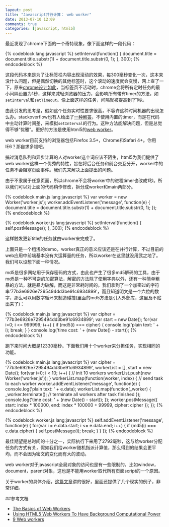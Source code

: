 ```yaml
---
layout: post
title: "Javascript并行计算： web worker"
date: 2013-07-10 12:09
comments: true
categories: [javascript, html5]
---
```


最近发现了chrome下面的一个奇特现象，像下面这样的一段代码：

{% codeblock lang:javascript %}
setInterval(function() {
  document.title = document.title.substr(1) + document.title.substr(0, 1);
}, 300);
{% endcodeblock %}

这段代码本来是为了让标签栏内容出现滚动的效果，每300毫秒变化一次，这本来没什么问题，但是偶然切换的其他标签时，这个滚动的速度就会变慢，网上查了一下，原来[chrome设计如此](https://codereview.chromium.org/6577021)，当标签页不活动时，chrome会将所有定时任务的最小间隔设置为1秒，这样来减轻浏览器的压力，会影响所有带有timer的方法，如`setInterval`和`setTimeout`。像上面这样的任务，间隔就被提高到了1秒。

由此引发的思考是，假如这个任务实时性要求很高，不容许这种时间机器的出现怎么办。stackoverflow也有人给出了[一种解答](http://stackoverflow.com/questions/5927284/how-can-i-make-setinterval-also-work-when-a-tab-is-inactive-in-chrome)，不使用内置的timer，而是在代码中主动计算时间差，来模拟`setInterval`的行为。这种方法能解决问题，但是总觉得不够“优雅”。更好的方法是使用html5的[web worker](http://www.whatwg.org/specs/web-apps/current-work/multipage/workers.html)。

web worker目前支持的浏览器包括Firefox 3.5+，Chrome和Safari 4+。你用IE6？那自求多福吧。

搞过消息队列和异步计算的人对worker这个词应该不陌生，html5为我们提供了web worker这样一个优秀的特性，旨在将后台任务和前台交互分开，worker中的任务不会阻塞页面事件。我们先来解决上面提出的问题。

由于不隶属于任意页面，所以chrome不会将worker中的进程timer也改成1秒。所以我们可以对上面的代码稍作修改，拆分成worker和main两部分。

{% codeblock main.js lang:javascript %}
var worker = new Worker('worker.js');
worker.addEventListener('message', function(e) {
    document.title = document.title.substr(1) + document.title.substr(0, 1);
});
{% endcodeblock %}

{% codeblock worker.js lang:javascript %}
setInterval(function() {
    self.postMessage();
}, 300);
{% endcodeblock %}

这样触发更新title的任务就由worker来完成了。

上面只是一个粗浅的demo，worker真正的意义应该还是在并行计算，不过目前的web应用中前端基本没有大运算量的任务，所以worker在这里就没用武之地了。我们可以设想下面一种情况。

md5是很多网站用于保存密码的方式，由此也产生了很多md5解码的工具，由于md5是一种不可逆的加密算法，解密的方法除了使用字典以外，还有一种简单粗暴的方法，就是暴力破解，而这是非常耗时间的。我们拿到了一个加密过的字符串'77b3e6926e7295494dd3be91c6934899'，而且知道明文是一个六位的数字，那么可以用数字循环来制造碰撞(里面的md5方法是引入外部库，这里及不贴出来了)：

{% codeblock main.js lang:javascript %}
var cipher = '77b3e6926e7295494dd3be91c6934899';
var start = new Date();
for(var i=0; i <= 999999; i++) {
  if (md5(i) === cipher) {
    console.log('plain text: ' + i);
    break;
  }
}
console.log('time cost: ' + (new Date() - start));
{% endcodeblock %}

跑下来时间大概是12330毫秒。下面我们用十个worker来分担任务，实现相同的功能。

{% codeblock main.js lang:javascript %}
var cipher = '77b3e6926e7295494dd3be91c6934899',
    workerList = [],
    start = new Date();
for(var i=0; i < 10; i++) {  // init 10 workers
  workerList.push(new Worker('worker.js'));
}
workerList.map(function(worker, index) {  // send task to each worker
  worker.addEventListener('message', function(e) {
    console.log('plain text: ' + e.data);
    workerList.map(function(_worker) {
      _worker.terminate();  // terminate all workers after task finished
    });
    console.log('time cost: ' + (new Date() - start));
  });
  worker.postMessage({
    start: index * 100000,
    end: index * 100000 + 99999,
    cipher: cipher
  });
});
{% endcodeblock %}

{% codeblock worker.js lang:javascript %}
self.addEventListener('message', function(e) {
  for(var i = e.data.start; i <= e.data.end; i++) {
    if (md5(i) === e.data.cipher) {
      self.postMessage(i);
      break;
    }
  }
});
{% endcodeblock %}

最佳期望是总时间的十分之一，实际执行下来用了2792毫秒，这与给worker分配任务的方式有关，假如我们给worker随机指派计算值，那么得到的结果会更平均，而不会因为密文的变化而有大的波动。

web worker对于javascript全局对象的访问也是有一些限制的，比如window，document，parent对象，这也是不能用worker取代所有页面script的一个原因。

关于worker的具体介绍，[这篇文章](http://www.html5rocks.com/en/tutorials/workers/basics/)讲的很好，里面还提供了几个现实的例子，非常详细。

##参考文档
* [The Basics of Web Workers](http://www.html5rocks.com/en/tutorials/workers/basics/)
* [Using HTML5 Web Workers To Have Background Computational Power](http://robertnyman.com/2010/03/25/using-html5-web-workers-to-have-background-computational-power/)
* [9 Web workers](http://www.whatwg.org/specs/web-apps/current-work/multipage/workers.html#creating-a-dedicated-worker)
